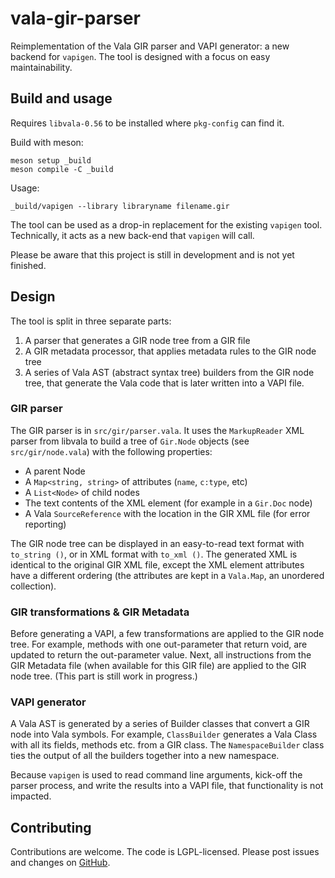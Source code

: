 # vala-gir-parser

Reimplementation of the Vala GIR parser and VAPI generator: a new backend for
`vapigen`. The tool is designed with a focus on easy maintainability.

## Build and usage

Requires `libvala-0.56` to be installed where `pkg-config` can find it.

Build with meson:

```
meson setup _build
meson compile -C _build
```

Usage:

```
_build/vapigen --library libraryname filename.gir
```

The tool can be used as a drop-in replacement for the existing `vapigen` tool.
Technically, it acts as a new back-end that `vapigen` will call.

Please be aware that this project is still in development and is not yet
finished.

## Design

The tool is split in three separate parts:

1. A parser that generates a GIR node tree from a GIR file
2. A GIR metadata processor, that applies metadata rules to the GIR node tree
3. A series of Vala AST (abstract syntax tree) builders from the GIR node tree,
   that generate the Vala code that is later written into a VAPI file.

### GIR parser

The GIR parser is in `src/gir/parser.vala`. It uses the `MarkupReader` XML
parser from libvala to build a tree of `Gir.Node` objects (see
`src/gir/node.vala`) with the following properties:

- A parent Node
- A `Map<string, string>` of attributes (`name`, `c:type`, etc)
- A `List<Node>` of child nodes
- The text contents of the XML element (for example in a `Gir.Doc` node)
- A Vala `SourceReference` with the location in the GIR XML file (for error
  reporting)

The GIR node tree can be displayed in an easy-to-read text format with
`to_string ()`, or in XML format with `to_xml ()`. The generated XML is
identical to the original GIR XML file, except the XML element attributes have a
different ordering (the attributes are kept in a `Vala.Map`, an unordered
collection).

### GIR transformations & GIR Metadata

Before generating a VAPI, a few transformations are applied to the GIR node
tree. For example, methods with one out-parameter that return void, are updated
to return the out-parameter value. Next, all instructions from the GIR Metadata
file (when available for this GIR file) are applied to the GIR node tree. (This
part is still work in progress.)

### VAPI generator

A Vala AST is generated by a series of Builder classes that convert a GIR node
into Vala symbols. For example, `ClassBuilder` generates a Vala Class with all
its fields, methods etc. from a GIR class. The `NamespaceBuilder` class ties the
output of all the builders together into a new namespace.

Because `vapigen` is used to read command line arguments, kick-off the parser
process, and write the results into a VAPI file, that functionality is not
impacted.

## Contributing

Contributions are welcome. The code is LGPL-licensed. Please post issues and
changes on [GitHub](https://github.com/jwharm/vala-gir-parser/).
